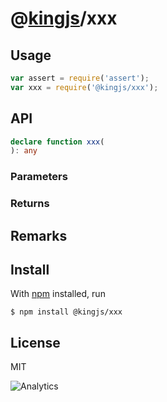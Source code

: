 # @[kingjs](https://www.npmjs.com/package/kingjs)/xxx
## Usage
```js
var assert = require('assert');
var xxx = require('@kingjs/xxx');
```
## API
```ts
declare function xxx(
): any
```
### Parameters
### Returns
## Remarks
## Install
With [npm](https://npmjs.org/) installed, run
```
$ npm install @kingjs/xxx
```
## License
MIT

![Analytics](https://analytics.kingjs.net/xxx)